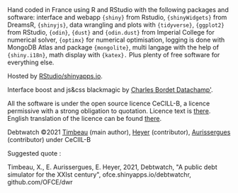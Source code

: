    

Hand coded in France using R and RStudio with the following packages and software: interface and webapp `{shiny}` from Rstudio, `{shinyWidgets}` from DreamsR, `{shinyjs}`, data wrangling and plots with `{tidyverse}`, `{ggplot2}` from RStudio, `{odin}`, `{dust}` and `{odin.dust}` from Imperial College for numerical solver, `{optimx}` for numerical optimisation, logging is done with MongoDB Atlas and package `{mongolite}`, multi langage with the help of `{shiny.i18n}`, math display with `{katex}.` Plus plenty of free software for everything else.

Hosted by [RStudio/shinyapps.io](https://www.shinyapps.io/).

Interface boost and js&css blackmagic by [Charles Bordet Datachamp'](https://www.charlesbordet.com/).

All the software is under the open source licence CeCILL-B, a licence permissive with a strong obligation to quotation. Licence text is [there](https://github.com/OFCE/debtwatchR). English translation of the licence can be found [there](https://cecill.info/licences.fr.html).

Debtwatch ©2021 [Timbeau](mailto:xavier.timbeau@sciencespo.fr) (main author), [Heyer](mailto:eric.heyer@sciencespo.fr) (contributor), [Aurissergues](mailto:elliot.aurisserguest@sciencespo.fr) (contributor) under CeCIIL-B

Suggested quote :

Timbeau, X., E. Aurissergues, E. Heyer, 2021, Debtwatch, "A public debt simulator for the XXIst century", ofce.shinyapps.io/debtwatchr, github.com/OFCE/dwr
